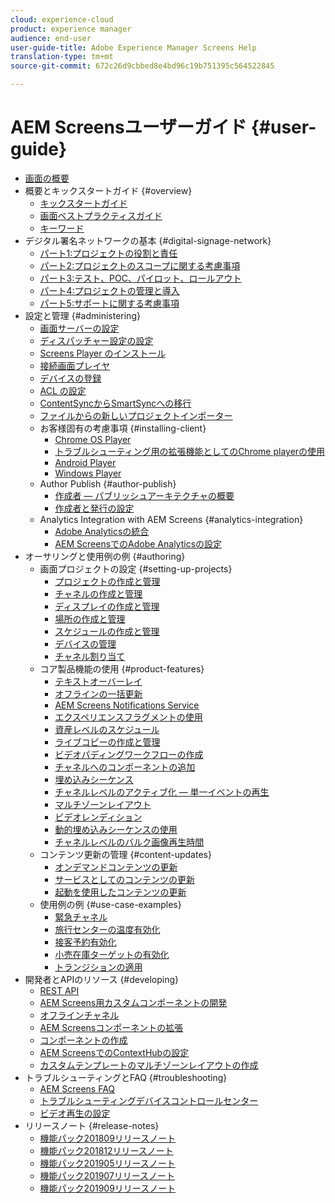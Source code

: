 ```yaml
---
cloud: experience-cloud
product: experience manager
audience: end-user
user-guide-title: Adobe Experience Manager Screens Help
translation-type: tm+mt
source-git-commit: 672c26d9cbbed8e4bd96c19b751395c564522845

---
```



# AEM Screensユーザーガイド {#user-guide}

+ [画面の概要](aem-screens-introduction.md)
+ 概要とキックスタートガイド {#overview}
   + [キックスタートガイド](kickstart-for-aem-screens.md)
   + [画面ベストプラクティスガイド](https://docs.adobe.com/content/help/en/experience-manager-screens/using/about-guide.html)
   + [キーワード](screens-glossary.md)
+ デジタル署名ネットワークの基本 {#digital-signage-network}
   + [パート1:プロジェクトの役割と責任](project-roles-responsibilities.md)
   + [パート2:プロジェクトのスコープに関する考慮事項](project-considerations.md)
   + [パート3:テスト、POC、パイロット、ロールアウト](testing-pocs-pilots-rollouts.md)
   + [パート4:プロジェクトの管理と導入](project-management-and-deployment.md)
   + [パート5:サポートに関する考慮事項](support-considerations.md)
+ 設定と管理 {#administering}
   + [画面サーバーの設定](configuring-screens-introduction.md)
   + [ディスパッチャー設定の設定](dispatcher-configurations-aem-screens.md)
   + [Screens Player のインストール](installing-screens-player.md)
   + [接続画面プレイヤ](working-with-screens-player.md)
   + [デバイスの登録](device-registration.md)
   + [ACL の設定](setting-up-acls.md)
   + [ContentSyncからSmartSyncへの移行](smartsync.md)
   + [ファイルからの新しいプロジェクトインポーター](project-importer.md)
   + お客様固有の考慮事項 {#installing-client}
      + [Chrome OS Player](implementing-chrome-os-player.md)
      + [トラブルシューティング用の拡張機能としてのChrome playerの使用](using-chrome-player-as-an-extension.md)
      + [Android Player](implementing-android-player.md)
      + [Windows Player](implementing-windows-player.md)
   + Author Publish {#author-publish}
      + [作成者 — パブリッシュアーキテクチャの概要](author-publish-architecture-overview.md)
      + [作成者と発行の設定](author-and-publish.md)
   + Analytics Integration with AEM Screens {#analytics-integration}
      + [Adobe Analyticsの統合](adobe-analytics-integration-aem-screens.md)
      + [AEM ScreensでのAdobe Analyticsの設定](configuring-adobe-analytics-aem-screens.md)
+ オーサリングと使用例の例 {#authoring}
   + 画面プロジェクトの設定 {#setting-up-projects}
      + [プロジェクトの作成と管理](creating-a-screens-project.md)
      + [チャネルの作成と管理](managing-channels.md)
      + [ディスプレイの作成と管理](managing-displays.md)
      + [場所の作成と管理](managing-locations.md)
      + [スケジュールの作成と管理](managing-schedules.md)
      + [デバイスの管理](managing-devices.md)
      + [チャネル割り当て](channel-assignment.md)
   + コア製品機能の使用 {#product-features}
      + [テキストオーバーレイ](text-overlay.md)
      + [オフラインの一括更新](bulk-offline-update.md)
      + [AEM Screens Notifications Service](screens-notifications-service.md)
      + [エクスペリエンスフラグメントの使用](experience-fragments-in-screens.md)
      + [資産レベルのスケジュール](asset-level-scheduling.md)
      + [ライブコピーの作成と管理](managing-livecopy.md)
      + [ビデオパディングワークフローの作成](creating-a-video-padding-workflow.md)
      + [チャネルへのコンポーネントの追加](adding-components-to-a-channel.md)
      + [埋め込みシーケンス](embedded-sequences.md)
      + [チャネルレベルのアクティブ化 — 単一イベントの再生](channel-level-activation.md)
      + [マルチゾーンレイアウト](multi-zone-layout-aem-screens.md)
      + [ビデオレンディション](generating-renditions.md)
      + [動的埋め込みシーケンスの使用](dynamic-embedded-sequences.md)
      + [チャネルレベルのバルク画像再生時間](channel-level-image-playback.md)
   + コンテンツ更新の管理 {#content-updates}
      + [オンデマンドコンテンツの更新](on-demand-content.md)
      + [サービスとしてのコンテンツの更新](content-update-as-a-service.md)
      + [起動を使用したコンテンツの更新](launches.md)
   + 使用例の例 {#use-case-examples}
      + [緊急チャネル](emergency-channel.md)
      + [旅行センターの温度有効化](local-temperature-activation.md)
      + [接客予約有効化](hospitality-reservation-activation.md)
      + [小売在庫ターゲットの有効化](retail-inventory-activation.md)
      + [トランジションの適用](applying-transitions.md)
+ 開発者とAPIのリソース {#developing}
   + [REST API](rest-api.md)
   + [AEM Screens用カスタムコンポーネントの開発](developing-custom-component-tutorial-develop.md)
   + [オフラインチャネル](offline-channels.md)
   + [AEM Screensコンポーネントの拡張](extending-component-tutorial-develop.md)
   + [コンポーネントの作成](creating-components.md)
   + [AEM ScreensでのContextHubの設定](configuring-context-hub.md)
   + [カスタムテンプレートのマルチゾーンレイアウトの作成](creating-custom-templates-multizone-layouts.md)
+ トラブルシューティングとFAQ {#troubleshooting}
   + [AEM Screens FAQ](aem-screens-faqs.md)
   + [トラブルシューティングデバイスコントロールセンター](monitoring-screens.md)
   + [ビデオ再生の設定](troubleshoot-videos.md)
+ リリースノート {#release-notes}
   + [機能パック201809リリースノート](screens-release-notes.md)
   + [機能パック201812リリースノート](release-notes-fp-201812.md)
   + [機能パック201905リリースノート](screens-release-notes-fp-201905.md)
   + [機能パック201907リリースノート](release-notes-fp-201907.md)
   + [機能パック201909リリースノート](release-notes-fp-201909.md)
